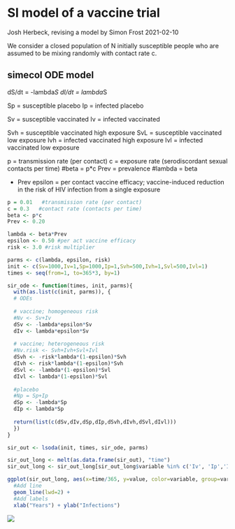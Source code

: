 SI model of a vaccine trial
================
Josh Herbeck, revising a model by Simon Frost
2021-02-10

We consider a closed population of N initially susceptible people who
are assumed to be mixing randomly with contact rate c.

## simecol ODE model

dS/dt = -lambda*S dI/dt = lambda*S

Sp = susceptible placebo Ip = infected placebo

Sv = susceptible vaccinated Iv = infected vaccinated

Svh = susceptible vaccinated high exposure SvL = susceptible vaccinated
low exposure Ivh = infected vaccinated high exposure Ivl = infected
vaccinated low exposure

p = transmission rate (per contact) c = exposure rate (serodiscordant
sexual contacts per time) \#beta = p*c Prev = prevalence \#lambda = beta
* Prev epsilon = per contact vaccine efficacy; vaccine-induced reduction
in the risk of HIV infection from a single exposure

``` r
p = 0.01   #transmission rate (per contact)
c = 0.3   #contact rate (contacts per time)
beta <- p*c
Prev <- 0.20

lambda <- beta*Prev
epsilon <- 0.50 #per act vaccine efficacy
risk <- 3.0 #risk multiplier

parms <- c(lambda, epsilon, risk)
init <- c(Sv=1000,Iv=1,Sp=1000,Ip=1,Svh=500,Ivh=1,Svl=500,Ivl=1)
times <- seq(from=1, to=365*3, by=1)

sir_ode <- function(times, init, parms){
  with(as.list(c(init, parms)), {
  # ODEs
    
  # vaccine; homogeneous risk
  #Nv <- Sv+Iv
  dSv <- -lambda*epsilon*Sv
  dIv <- lambda*epsilon*Sv 
  
  # vaccine; heterogeneous risk
  #Nv.risk <- Svh+Ivh+Svl+Ivl
  dSvh <- -risk*lambda*(1-epsilon)*Svh
  dIvh <- risk*lambda*(1-epsilon)*Svh 
  dSvl <- -lambda*(1-epsilon)*Svl
  dIvl <- lambda*(1-epsilon)*Svl
    
  #placebo
  #Np = Sp+Ip
  dSp <- -lambda*Sp
  dIp <- lambda*Sp
  
  return(list(c(dSv,dIv,dSp,dIp,dSvh,dIvh,dSvl,dIvl)))
  })
}

sir_out <- lsoda(init, times, sir_ode, parms)
```

``` r
sir_out_long <- melt(as.data.frame(sir_out), "time")
sir_out_long <- sir_out_long[sir_out_long$variable %in% c('Iv', 'Ip','Ivl','Ivh'),]
```

``` r
ggplot(sir_out_long, aes(x=time/365, y=value, color=variable, group=variable))+
  #Add line
  geom_line(lwd=2) +
  #Add labels
  xlab("Years") + ylab("Infections")
```

![](epirecipes.SI_files/figure-gfm/unnamed-chunk-3-1.png)<!-- -->
